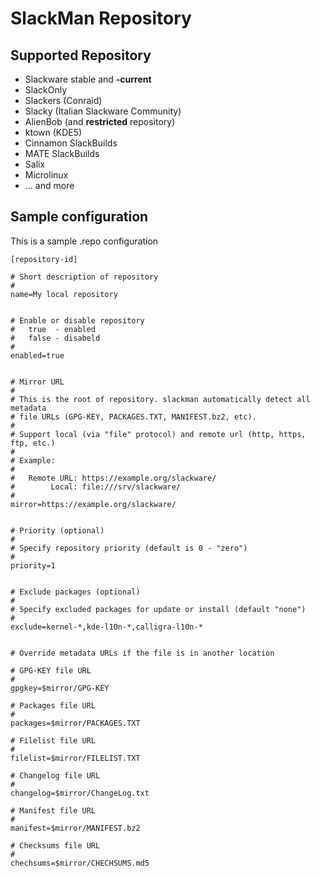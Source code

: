 # SlackMan Repository

## Supported Repository

 - Slackware stable and **-current**
 - SlackOnly
 - Slackers (Conraid)
 - Slacky (Italian Slackware Community)
 - AlienBob (and **restricted** repository)
 - ktown (KDE5)
 - Cinnamon SlackBuilds
 - MATE SlackBuilds
 - Salix
 - Microlinux
 - ... and more

## Sample configuration

This is a sample .repo configuration

    [repository-id]

    # Short description of repository
    #
    name=My local repository


    # Enable or disable repository
    #   true  - enabled
    #   false - disabeld
    #
    enabled=true


    # Mirror URL
    #
    # This is the root of repository. slackman automatically detect all metadata
    # file URLs (GPG-KEY, PACKAGES.TXT, MANIFEST.bz2, etc).
    #
    # Support local (via "file" protocol) and remote url (http, https, ftp, etc.)
    #
    # Example:
    #
    #   Remote URL: https://example.org/slackware/
    #        Local: file:///srv/slackware/
    #
    mirror=https://example.org/slackware/


    # Priority (optional)
    #
    # Specify repository priority (default is 0 - "zero")
    #
    priority=1


    # Exclude packages (optional)
    #
    # Specify excluded packages for update or install (default "none")
    #
    exclude=kernel-*,kde-l10n-*,calligra-l10n-*


    # Override metadata URLs if the file is in another location

    # GPG-KEY file URL
    #
    gpgkey=$mirror/GPG-KEY

    # Packages file URL
    #
    packages=$mirror/PACKAGES.TXT

    # Filelist file URL
    #
    filelist=$mirror/FILELIST.TXT

    # Changelog file URL
    #
    changelog=$mirror/ChangeLog.txt

    # Manifest file URL
    #
    manifest=$mirror/MANIFEST.bz2

    # Checksums file URL
    #
    chechsums=$mirror/CHECHSUMS.md5
